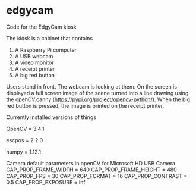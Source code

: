 # edgycam
Code for the EdgyCam kiosk

The kiosk is a cabinet that contains 
1) A Raspberry Pi computer
2) A USB webcam
3) A video monitor
4) A receipt printer
5) A big red button

Users stand in front. The webcam is looking at them. On the screen is displayed a full screen image of the scene turned into a line drawing using the openCV.canny (https://pypi.org/project/opencv-python/). When the big red button is pressed, the image is printed on the receipt printer.


Currently installed versions of things

OpenCV = 3.4.1

escpos = 2.2.0

numpy = 1.12.1

Camera default parameters in openCV for Microsoft HD USB Camera
CAP_PROP_FRAME_WIDTH = 640
CAP_PROP_FRAME_HEIGHT = 480
CAP_PROP_FPS = 30
CAP_PROP_FORMAT = 16
CAP_PROP_CONTRAST = 0.5
CAP_PROP_EXPOSURE = inf
